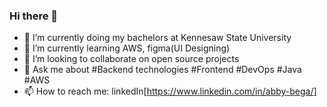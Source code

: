 ### Hi there 👋

- 🔭 I’m currently doing my bachelors at Kennesaw State University
- 🌱 I’m currently learning AWS, figma(UI Designing)
- 👯 I’m looking to collaborate on open source projects
- 💬 Ask me about #Backend technologies #Frontend #DevOps #Java #AWS
- 📫 How to reach me: linkedIn[https://www.linkedin.com/in/abby-bega/]
